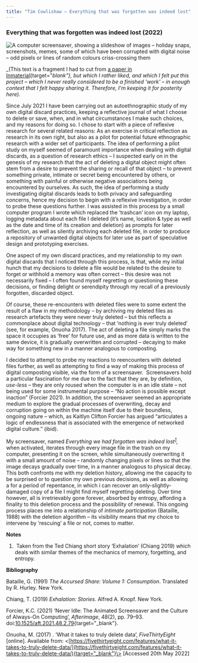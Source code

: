 ```yaml
---
title: "Tim Cowlishaw — Everything that was forgotten was indeed lost"
---
```


### Everything that was forgotten was indeed lost (2022)

![A computer screensaver, showing a slideshow of images – holiday snaps, screenshots, memes, some of which have been corrupted with digital noise – odd pixels or lines of random colours criss-crossing them](/assets/img/everything_forgotten.png)

_(This text is a fragment I had to cut from [a paper in Inmaterial](https://www.inmaterialdesign.com/INM/article/view/142){target="_blank"}, but which I rather liked, and which I felt put this project – which I never really considered to be a finished 'work' – in enough context that I felt happy sharing it. Therefore, I'm keeping it for posterity here)._

Since July 2021 I have been carrying out an autoethnographic study of my own digital discard practices, keeping a reflective journal of what I choose to delete or save, when, and in what circumstances I make such choices, and my reasons for doing so. I chose to start with a piece of reflexive research for several related reasons: As an exercise in critical reflection as research in its own right, but also as a pilot for potential future ethnographic research with a wider set of participants. The idea of performing a pilot study on myself seemed of paramount importance when dealing with digital discards, as a question of research ethics – I suspected early on in the genesis of my research that the act of deleting a digital object might often stem from a desire to prevent the sharing or recall of that object – to prevent something private, intimate or secret being encountered by others, or something with painful or otherwise negative associations being encountered by ourselves. As such, the idea of performing a study investigating digital discards leads to both privacy and safeguarding concerns, hence my decision to begin with a reflexive investigation, in order to probe these questions further. I was assisted in this process by a small computer program I wrote which replaced the ‘trashcan’ icon on my laptop, logging metadata about each file I deleted (it’s name, location & type as well as the date and time of its creation and deletion) as prompts for later reflection, as well as silently archiving each deleted file, in order to produce a repository of unwanted digital objects for later use as part of speculative design and prototyping exercises.

One aspect of my own discard practices, and my relationship to my own digital discards that I noticed through this process, is that, while my initial hunch that my decisions to delete a file would be related to the desire to forget or withhold a memory was often correct – this desire was not necessarily fixed – I often found myself regretting or questioning these decisions, or finding delight or serendipity through my recall of a previously forgotten, discarded object.

Of course, these re-encounters with deleted files were to some extent the result of a flaw in my methodology – by archiving my deleted files as research artefacts they were never truly deleted – but this reflects a commonplace about digital technology – that ‘nothing is ever truly deleted’ (see, for example, Onuoha 2017). The act of deleting a file simply marks the space it occupies as ‘free’ for future use, and as more data is written to the same device, it is gradually overwritten and corrupted – decaying to make way for something new in a manner analogous to composting.

I decided to attempt to probe my reactions to reencounters with deleted files further, as well as attempting to find a way of making this process of digital composting visible, via the form of a screensaver.  Screensavers hold a particular fascination for me due to the fact that they are, by definition, _use-less_ – they are only roused when the computer is in an idle state – not being used for some instrumental purpose – “No action is possible except inaction” (Forcier 2021). In addition, the screensaver seemed an appropriate medium to explore the gradual processes of overwriting, decay and corruption going on within the machine itself due to their boundless, ongoing nature – which, as Kaitlyn Clifton Forcier has argued “articulates a logic of endlessness that is associated with the emergence of networked digital culture.” (ibid).

My screensaver, named _Everything we had forgotten was indeed lost<sup>[1](#notes-1)</sup>,_ when activated, iterates through every image file in the trash on my computer, presenting it on the screen, while simultaneously overwriting it with a small amount of noise – randomly changing pixels or lines so that the image decays gradually over time, in a manner analogous to physical decay. This both confronts me with my deletion history, allowing me the capacity to be surprised or to question my own previous decisions, as well as allowing a for a period of repentance, in which i can recover an only-slightly-damaged copy of a file I might find myself regretting deleting. Over time however, all is irretrievably gone forever, absorbed by entropy, affording a finality to this deletion process and the possibility of renewal. This ongoing process places me into a relationship of _intimate participation_ (Bataille, 1988) with the deletion algorithm – its visibility means that my choice to intervene by ‘rescuing’ a file or not, comes to matter.

**Notes**

1.  <span id="notes-1"></span>Taken from the Ted Chiang short story ‘Exhalation’ (Chiang 2019) which deals with similar themes of the mechanics of memory, forgetting, and entropy.

**Bibliography**

Bataille, G. (1991) _The Accursed Share: Volume 1: Consumption_. Translated by R. Hurley. New York.

Chiang, T. (2019) _Exhalation: Stories_. Alfred A. Knopf. New York.

Forcier, K.C. (2021) ‘Never Idle: The Animated Screensaver and the Culture of Always-On Computing’, _Afterimage_, 48(2), pp. 79–93. doi:[10.1525/aft.2021.48.2.79](https://doi.org/10.1525/aft.2021.48.2.79){target="_blank"}.

Onuoha, M. (2017) . ‘What it takes to truly delete data’, _FiveThirtyEight_ \[online\]. Available from: <[https://fivethirtyeight.com/features/what-it-takes-to-truly-delete-data/](https://fivethirtyeight.com/features/what-it-takes-to-truly-delete-data/){target="_blank"}\> \[Accessed 20th May 2022\]
